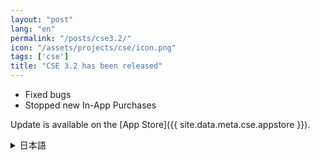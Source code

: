 ```yaml
---
layout: "post"
lang: "en"
permalink: "/posts/cse3.2/"
icon: "/assets/projects/cse/icon.png"
tags: ['cse']
title: "CSE 3.2 has been released"
---
```


- Fixed bugs
- Stopped new In-App Purchases

Update is available on the [App Store]({{ site.data.meta.cse.appstore }}).

<details lang="ja">
  <summary>日本語</summary>

- バグを修正しました
- App内課金の新規購入を停止しました

アップデートは[App Store]({{ site.data.meta.cse.appstore }})で利用可能です。

</details>
